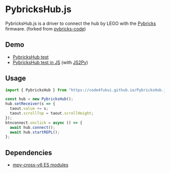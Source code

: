 # PybricksHub.js

PybricksHub.js is a driver to connect the hub by LEGO with the [Pybricks](https://pybricks.com/) firmware. (forked from [pybricks-code](https://github.com/pybricks/pybricks-code))

## Demo

- [PybricksHub test](https://code4fukui.github.io/PybricksHub.js/)
- [PybricksHub test in JS](https://code4fukui.github.io/PybricksHub.js/js.html) (with [JS2Py](https://github.com/code4fukui/js2py/))

## Usage

```JavaScript
import { PybricksHub } from "https://code4fukui.github.io/PybricksHub.js/PybricksHub.js";

const hub = new PybricksHub();
hub.setReceiver(s => {
  taout.value += s;
  taout.scrollTop = taout.scrollHeight;
});
btnconnect.onclick = async () => {
  await hub.connect();
  await hub.startREPL();
};
```

## Dependencies

- [mpy-cross-v6 ES modules](https://github.com/code4fukui/mpy-cross-v6)
